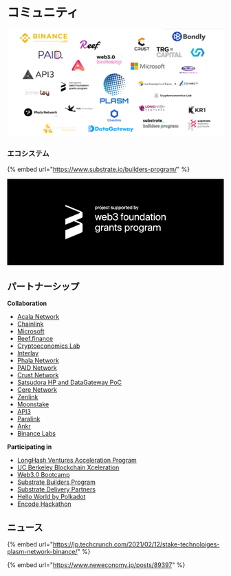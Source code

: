 # コミュニティ

![](../.gitbook/assets/partners.png)

### エコシステム

{% embed url="https://www.substrate.io/builders-program/" %}

![](../.gitbook/assets/web3-foundation_grants_badge_white.jpg)

## パートナーシップ

**Collaboration**

* [Acala Network](https://acala.network/)
* [Chainlink](https://chain.link/)
* [Microsoft](https://startups.microsoft.com/en-us/)
* [Reef.finance](https://www.reef.ps/en)
* [Cryptoeconomics Lab](https://www.cryptoeconomicslab.com/)
* [Interlay](https://www.interlay.io/)
* [Phala Network](https://phala.network/)
* [PAID Network](https://medium.com/stake-technologies/defi-legal-system-on-plasm-network-plasm-and-paid-partnership-announcement-34e9ff07f2bd)
* [Crust Network](https://www.reddit.com/r/CrustNetwork/comments/isj6qe/plasm_and_crust_network_announce_technical/)
* [Satsudora HP and DataGateway PoC](https://stake.co.jp/en/news/20201020english/)
* [Cere Network](https://www.cere.network/#/)
* [Zenlink](https://medium.com/plasm-network/announcing-the-strategic-partnership-between-plasm-network-and-zenlink-149b02e74eca?source=collection_home---5------2-----------------------)
* [Moonstake](https://medium.com/plasm-network/plasm-network-enters-a-strategic-partnership-with-moonstake-to-enhance-the-polkadot-ecosystem-and-afd79969a4b)
* [API3](https://medium.com/plasm-network/plasm-network-partner-with-api3-a9fc96143aa8)
* [Paralink](https://medium.com/plasm-network/paralink-oracles-on-plasm-d56e4568d777)
* [Ankr](https://medium.com/plasm-network/one-click-plasm-testnet-node-on-ankr-1a177f988bcc)
* [Binance Labs](https://medium.com/plasm-network/plasm-network-closes-2-4m-round-led-by-binance-labs-b186d987ceec)

**Participating in**

* [LongHash Ventures Acceleration Program](https://www.longhashventures.com/)
* [UC Berkeley Blockchain Xceleration](https://www.xcelerator.berkeley.edu/)
* [Web3.0 Bootcamp](https://bootcamp.web3.foundation/)
* [Substrate Builders Program](https://www.substrate.io/builders-program/)
* [Substrate Delivery Partners](https://www.parity.io/announcing-substrate-delivery-partners/)
* [Hello World by Polkadot](https://polkadot.network/hello-world-by-polkadot-take-the-challenge/)
* [Encode Hackathon](https://medium.com/encode-club/encode-hack-club-announcing-our-4th-hackathon-c32b05ffc6ab)

## ニュース

{% embed url="https://jp.techcrunch.com/2021/02/12/stake-technoloiges-plasm-network-binance/" %}

{% embed url="https://www.neweconomy.jp/posts/89397" %}

